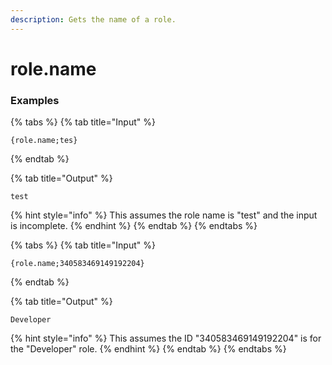 ```yaml
---
description: Gets the name of a role.
---
```


# role.name <role>

### Examples

{% tabs %}
{% tab title="Input" %}
```text
{role.name;tes}
```
{% endtab %}

{% tab title="Output" %}
```text
test
```
{% hint style="info" %}
This assumes the role name is "test" and the input is incomplete.
{% endhint %}
{% endtab %}
{% endtabs %}

{% tabs %}
{% tab title="Input" %}
```text
{role.name;340583469149192204}
```
{% endtab %}

{% tab title="Output" %}
```text
Developer
```
{% hint style="info" %}
This assumes the ID "340583469149192204" is for the "Developer" role.
{% endhint %}
{% endtab %}
{% endtabs %}